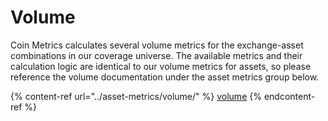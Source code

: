 # Volume

Coin Metrics calculates several volume metrics for the exchange-asset combinations in our coverage universe. The available metrics and their calculation logic are identical to our volume metrics for assets, so please reference the volume documentation under the asset metrics group below.&#x20;

{% content-ref url="../asset-metrics/volume/" %}
[volume](../asset-metrics/volume/)
{% endcontent-ref %}

